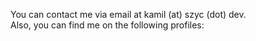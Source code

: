 You can contact me via email at kamil (at) szyc (dot) dev. \
Also, you can find me on the following profiles: